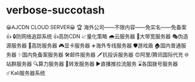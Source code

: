 # verbose-succotash
😀AJCDN CLOUD SERVER😀 🏆 海外公司——不限内容——免实名——免备案 👍 🔒防网络追踪系统              👍高防CDN 📈量化策略                 🌧云服务器 📌大带宽服务器         🎭伪造源服务器 🚀高防服务器             🎮显卡服务器 ✈️海外专线服务器      🛡游戏盾 🏠国内普通服务器      ✨国内免备案服务器 🛠邮件服务器              🗡抗投诉服务器 😍阿里/腾讯国际代充 🌐站群服务器 🔍算力服务器              🔄转发服务器 ▶️直播推拉流服务      ⌛️各国拨号服务器 ☄️Kali服务器系统  
